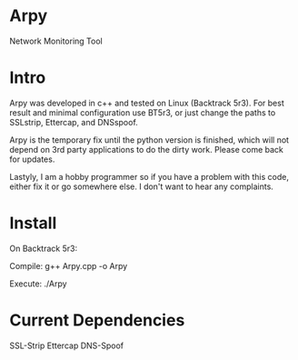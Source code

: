 Arpy
======

Network Monitoring Tool

Intro
======
Arpy was developed in c++ and tested on Linux (Backtrack 5r3). For best result and minimal configuration use 
BT5r3, or just change the paths to SSLstrip, Ettercap, and DNSspoof.

Arpy is the temporary fix until the python version is finished, which will not depend on 3rd party applications
to do the dirty work. Please come back for updates.

Lastyly, I am a hobby programmer so if you have a problem with this code, either fix it or go somewhere else. I
don't want to hear any complaints. 

Install
======

On Backtrack 5r3:

Compile: g++ Arpy.cpp -o Arpy

Execute: ./Arpy

Current Dependencies
======

SSL-Strip
Ettercap
DNS-Spoof


